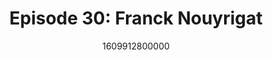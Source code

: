 ---
templateKey: podcast-episode
public: true
url: podcast/episode-30-franck-nouyrigat
title: " Episode 30: Franck Nouyrigat "
description:  We go down the rabbit hole with Franck Nouyrigat, Co-founder of Startup Weekend and Electis, a nonprofit focused on how technology can reshape democracy. We take a deep dive into the future of voting, what’s in the DNA of a great entrepreneur, and how to build a robust community online. 
date: 1609912800000
featuredimage: /img/podcast/FTWRWebsite_FranckNouyrigat.jpg
socialimage: https://www.orchid.com/img/podcast/FTWRSocial_FranckNouyrigat.png
platformurls:
 - https://podcasts.apple.com/us/podcast/startup-advice-dna-entrepreneur-franck-nouyrigat/id1516705670?i=1000504532129
 - https://open.spotify.com/episode/5Pmen0SkgHfBPXzCklYh5q
 - https://www.stitcher.com/show/follow-the-white-rabbit/episode/startup-advice-and-the-dna-of-an-entrepreneur-with-franck-nouyri-80637448
 - https://www.deezer.com/us/episode/269855572
 - https://www.podbean.com/media/share/dir-d6uqz-ca41818
 - https://tunein.com/podcasts/Technology-Podcasts/Follow-the-White-Rabbit-p1330281/?topicId=159889933
---